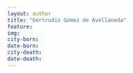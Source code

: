 ```yaml
---
layout: author
title: "Gertrudis Gómez de Avellaneda"
feature: 
img:
city-born: 
date-born: 
city-death: 
date-death:
---
```

